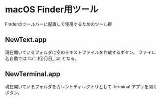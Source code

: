 # macOS Finder用ツール

Finderのツールバーに配置して使用するためのツール群

## NewText.app
現在開いているフォルダに空のテキストファイルを作成するボタン。
ファイル名自動では 年(二桁)月日_.txt となる。

## NewTerminal.app
現在開いているフォルダをカレントディレクトリとして Terminal アプリを開くボタン。
